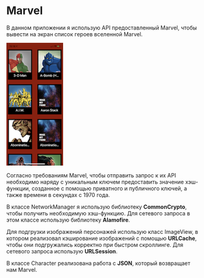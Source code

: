**Marvel**
=====

В данном приложении я использую API предоставленный Marvel, чтобы вывести на экран список героев вселенной Marvel.

![characters](https://github.com/AntonKuznetsov31/Marvel/blob/master/Screenshots/IMG_2593.png)

Согласно требованиям Marvel, чтобы отправить запрос к их API необходимо наряду с уникальным ключем предоставить значение хэш-функции, созданное с помощью приватного и публичного ключей, а также времени в секундах с 1970 года.

В классе NetworkManager я использую библиотеку **CommonCrypto**, чтобы получить необходимую хэш-функцию. Для сетевого запроса в этом классе использую библиотеку **Alamofire**.

Для подгрузки изображений персонажей использую класс ImageView, в котором реализовал кэширование изображений с помощью **URLCache**, чтобы они подгружались корректно при быстром скроллинге. Для сетевого запроса использую **URLSession**.

В классе Character реализована работа с **JSON**, который возвращает нам Marvel.
